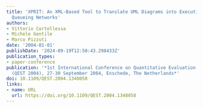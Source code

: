 ```yaml
---
title: 'XPRIT: An XML-Based Tool to Translate UML Diagrams into Execution Graphs and
  Queueing Networks'
authors:
- Vittorio Cortellessa
- Michele Gentile
- Marco Pizzuti
date: '2004-01-01'
publishDate: '2024-09-19T12:50:43.298433Z'
publication_types:
- paper-conference
publication: '*1st International Conference on Quantitative Evaluation of Systems
  (QEST 2004), 27-30 September 2004, Enschede, The Netherlands*'
doi: 10.1109/QEST.2004.1348058
links:
- name: URL
  url: https://doi.org/10.1109/QEST.2004.1348058
---
```

